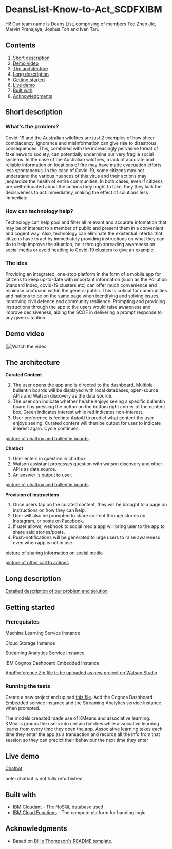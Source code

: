 # DeansList-Know-to-Act_SCDFXIBM


Hi! Our team name is Deans List, comprising of members Teo Zhen Jie, Marvin Pranajaya, Joshua Toh and Ivan Tan.


## Contents

1. [Short description](#short-description)
1. [Demo video](#demo-video)
1. [The architecture](#the-architecture)
1. [Long description](#long-description)
1. [Getting started](#getting-started)
1. [Live demo](#live-demo)
1. [Built with](#built-with)
1. [Acknowledgments](#acknowledgments)

## Short description

### What's the problem?

Covid-19 and the Australian wildfires are just 2 examples of how sheer complacency, ignorance and misinformation can give rise to disastrous consequences. This, combined with the increasingly pervasive threat of fake news to society, can potentially undermine our very fragile social systems. In the case of the Australian wildfires, a lack of accurate and reliable information on locations of fire may have made evacuation efforts less spontaneous. In the case of Covid-19, some citizens may not understand the various nuances of this virus and their actions may jeopardize the health of entire communities. In both cases, even if citizens are well-educated about the actions they ought to take, they they lack the decisiveness to act immediately, making the effect of solutions less immediate. 

### How can technology help?

Technology can help pool and filter all relevant and accurate infomation that may be of interest to a member of public and present them in a convenient and cogent way. Also, technology can eliminate the existential intertia that citizens have to act by immediately providing instructions on what they can do to help improve the situation, be it through spreading awareness on social media or avoid heading to Covid-19 clusters to give an example. 

### The idea

Providing an integrated, one-stop platform in the form of a mobile app for citizens to keep up-to-date with important information (such as the Pollution Standard Index, covid-19 clusters etc) can offer much convenience and minimise confusion within the general public. This is critical for communities and nations to be on the same page when identifying and solving issues, improving civil defence and community resilience. Prompting and providing instructions through the app to the users would raise awareness and improve decisiveness, aiding the SCDF in delivering a prompt response to any given situation.  

## Demo video

[![Watch the video](https://youtu.be/S2iy9F9t5Qo)

## The architecture

**Curated Content** 
1. The user opens the app and is directed to the dashboard. Multiple bullentin boards will be displayed with local databases, open-source APIs and Watson discovery as the data source.
2. The user can indicate whether he/she enjoys seeing a specific bullentin board t by pressing the button on the bottom right corner of the content box. Green indicates interest while red indicates non-interest.
3. User preference is fed into AutoAI to predict what content the user enjoys seeing. Curated content will then be output for user to indicate interest again. Cycle continues. 

[picture of chatbox and bullentin boards](https://github.com/deanslist1/DeansList_integratedapp_SCDFXIBM/blob/master/1.png)

**Chatbot**
1. User enters in question in chatbox
2. Watson assistant processes question with watson discovery and other APIs as data source. 
3. An answer is output to user. 

[picture of chatbox and bullentin boards](https://github.com/deanslist1/DeansList_integratedapp_SCDFXIBM/blob/master/1.png)

**Provision of instructions**
1. Once users tap on the curated content, they will be brought to a page on instructions on how they can help.
2. User will also be prompted to share content through stories on Instagram, or posts on Facebook.
3. If user allows, webhook to social media app will bring user to the app to share said stories/posts.
4. Push-notifications will be generated to urge users to raise awareness even when app is not in use.

[picture of sharing information on social media](https://github.com/deanslist1/DeansList_integratedapp_SCDFXIBM/blob/master/2.png)

[picture of other call to actions](https://github.com/deanslist1/DeansList_integratedapp_SCDFXIBM/blob/master/3.png)

## Long description

[Detailed description of our problem and solution](https://docs.google.com/document/d/1jlnSAGuVTAoucwC5s337T9nCjMMMrKKHBf_vb2qPA18/edit?usp=sharing)

## Getting started

### Prerequisites

Machine Learning Service Instance

Cloud Storage Instance 

Streaming Analytics Service Instance

IBM Cognos Dashboard Embedded Instance

[AppPreference Zip file to be uploaded as new project on Watson Studio](https://github.com/deanslist1/DeansList_integratedapp_SCDFXIBM/blob/master/SCDF-App-Preference-Indicator.zip)

### Running the tests 

Create a new project and upload [this file](https://github.com/deanslist1/DeansList_integratedapp_SCDFXIBM/blob/master/SCDF-App-Preference-Indicator.zip). Add the Cognos Dashboard Embedded service instance and the Streaming Analytics service instance when prompted. 

The models creaated made use of KMeans and associative learning. KMeans groups the users into certain batches while associative learning learns from every time they open the app. Associative learning takes each time they enter the app as a transaction and records all the info from that session so they can predict their behaviour the next time they enter


## Live demo

[Chatbot](https://web-chat.global.assistant.watson.cloud.ibm.com/preview.html?region=eu-gb&integrationID=e8aee7e8-f058-4974-a57f-1e14bc736b1b&serviceInstanceID=9758eca1-bbf1-410b-bf41-149706ec94d1)

note: chatbot is not fully refurbished


## Built with

* [IBM Cloudant](https://cloud.ibm.com/catalog?search=cloudant#search_results) - The NoSQL database used
* [IBM Cloud Functions](https://cloud.ibm.com/catalog?search=cloud%20functions#search_results) - The compute platform for handing logic

## Acknowledgments

* Based on [Billie Thompson's README template](https://gist.github.com/PurpleBooth/109311bb0361f32d87a2).



